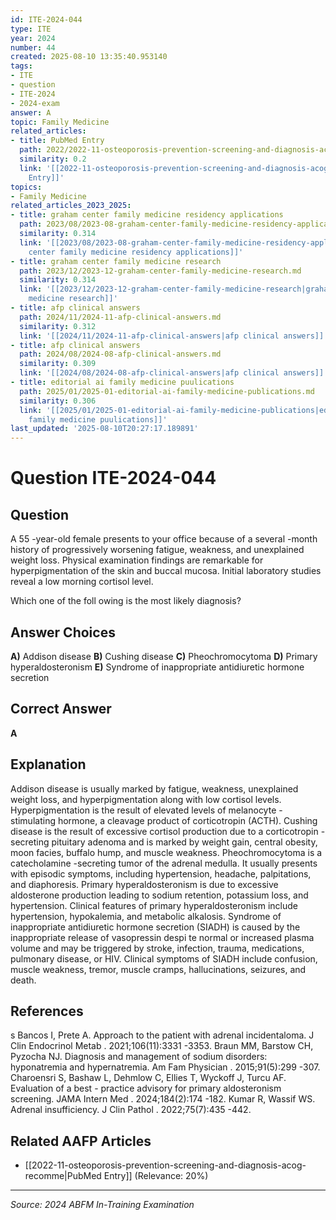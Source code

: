```yaml
---
id: ITE-2024-044
type: ITE
year: 2024
number: 44
created: 2025-08-10 13:35:40.953140
tags:
- ITE
- question
- ITE-2024
- 2024-exam
answer: A
topic: Family Medicine
related_articles:
- title: PubMed Entry
  path: 2022/2022-11-osteoporosis-prevention-screening-and-diagnosis-acog-recomme.md
  similarity: 0.2
  link: '[[2022-11-osteoporosis-prevention-screening-and-diagnosis-acog-recomme|PubMed
    Entry]]'
topics:
- Family Medicine
related_articles_2023_2025:
- title: graham center family medicine residency applications
  path: 2023/08/2023-08-graham-center-family-medicine-residency-applications.md
  similarity: 0.314
  link: '[[2023/08/2023-08-graham-center-family-medicine-residency-applications|graham
    center family medicine residency applications]]'
- title: graham center family medicine research
  path: 2023/12/2023-12-graham-center-family-medicine-research.md
  similarity: 0.314
  link: '[[2023/12/2023-12-graham-center-family-medicine-research|graham center family
    medicine research]]'
- title: afp clinical answers
  path: 2024/11/2024-11-afp-clinical-answers.md
  similarity: 0.312
  link: '[[2024/11/2024-11-afp-clinical-answers|afp clinical answers]]'
- title: afp clinical answers
  path: 2024/08/2024-08-afp-clinical-answers.md
  similarity: 0.309
  link: '[[2024/08/2024-08-afp-clinical-answers|afp clinical answers]]'
- title: editorial ai family medicine puulications
  path: 2025/01/2025-01-editorial-ai-family-medicine-publications.md
  similarity: 0.306
  link: '[[2025/01/2025-01-editorial-ai-family-medicine-publications|editorial ai
    family medicine puulications]]'
last_updated: '2025-08-10T20:27:17.189891'
---
```


# Question ITE-2024-044

## Question
A 55 -year-old female presents to your office because of a several -month history of progressively 
worsening fatigue, weakness, and unexplained weight loss. Physical examination findings are 
remarkable for hyperpigmentation of the skin and buccal mucosa. Initial laboratory studies reveal a 
low morning cortisol level.  
 
Which one of the foll owing is the most likely diagnosis?

## Answer Choices
**A)** Addison disease
**B)** Cushing disease
**C)** Pheochromocytoma
**D)** Primary hyperaldosteronism
**E)** Syndrome of inappropriate antidiuretic hormone secretion

## Correct Answer
**A**

## Explanation
Addison disease is usually marked by fatigue, weakness, unexplained weight loss, and hyperpigmentation along with low cortisol levels. Hyperpigmentation is the result of elevated levels of melanocyte -stimulating hormone, a cleavage product of corticotropin (ACTH). Cushing disease is the result of excessive cortisol production due to a corticotropin -secreting pituitary adenoma and is marked by weight gain, central obesity, moon facies, buffalo hump, and muscle weakness. Pheochromocytoma is a catecholamine -secreting tumor of the adrenal medulla. It usually presents with episodic symptoms, including hypertension, headache, palpitations, and diaphoresis. Primary hyperaldosteronism is due to excessive aldosterone production leading to sodium retention, potassium loss, and hypertension. Clinical features of primary hyperaldosteronism include hypertension, hypokalemia, and metabolic alkalosis. Syndrome of inappropriate antidiuretic hormone secretion (SIADH) is caused by the inappropriate release of vasopressin despi te normal or increased plasma volume and may be triggered by stroke, infection, trauma, medications, pulmonary disease, or HIV. Clinical symptoms of SIADH include confusion, muscle weakness, tremor, muscle cramps, hallucinations, seizures, and death.

## References
s Bancos I, Prete A. Approach to the patient with adrenal incidentaloma. J Clin Endocrinol Metab . 2021;106(11):3331 -3353. Braun MM, Barstow CH, Pyzocha NJ. Diagnosis and management of sodium disorders: hyponatremia and hypernatremia. Am Fam Physician . 2015;91(5):299 -307. Charoensri S, Bashaw L, Dehmlow C, Ellies T, Wyckoff J, Turcu AF. Evaluation of a best - practice advisory for primary aldosteronism screening. JAMA Intern Med . 2024;184(2):174 -182. Kumar R, Wassif WS. Adrenal insufficiency. J Clin Pathol . 2022;75(7):435 -442.

## Related AAFP Articles
- [[2022-11-osteoporosis-prevention-screening-and-diagnosis-acog-recomme|PubMed Entry]] (Relevance: 20%)

---
*Source: 2024 ABFM In-Training Examination*